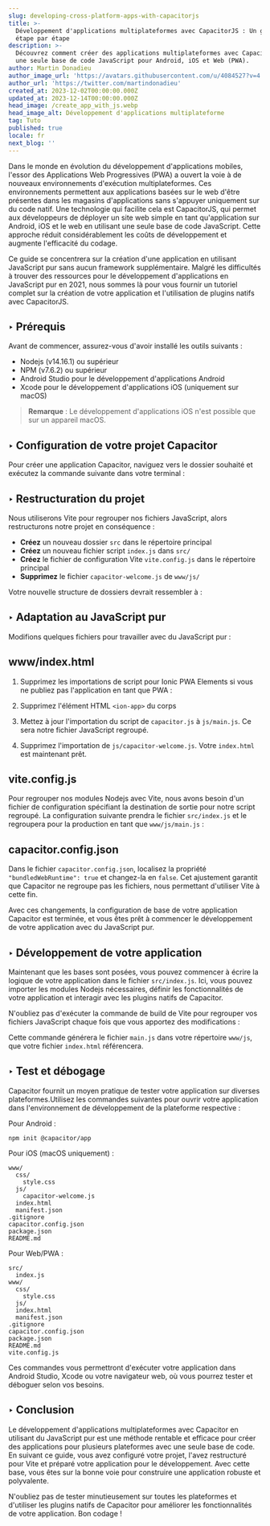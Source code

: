 ```yaml
---
slug: developing-cross-platform-apps-with-capacitorjs
title: >-
  Développement d'applications multiplateformes avec CapacitorJS : Un guide
  étape par étape
description: >-
  Découvrez comment créer des applications multiplateformes avec Capacitor et
  une seule base de code JavaScript pour Android, iOS et Web (PWA).
author: Martin Donadieu
author_image_url: 'https://avatars.githubusercontent.com/u/4084527?v=4'
author_url: 'https://twitter.com/martindonadieu'
created_at: 2023-12-02T00:00:00.000Z
updated_at: 2023-12-14T00:00:00.000Z
head_image: /create_app_with_js.webp
head_image_alt: Développement d'applications multiplateforme
tag: Tuto
published: true
locale: fr
next_blog: ''
---
```


Dans le monde en évolution du développement d'applications mobiles, l'essor des Applications Web Progressives (PWA) a ouvert la voie à de nouveaux environnements d'exécution multiplateformes. Ces environnements permettent aux applications basées sur le web d'être présentes dans les magasins d'applications sans s'appuyer uniquement sur du code natif. Une technologie qui facilite cela est CapacitorJS, qui permet aux développeurs de déployer un site web simple en tant qu'application sur Android, iOS et le web en utilisant une seule base de code JavaScript. Cette approche réduit considérablement les coûts de développement et augmente l'efficacité du codage.

Ce guide se concentrera sur la création d'une application en utilisant JavaScript pur sans aucun framework supplémentaire. Malgré les difficultés à trouver des ressources pour le développement d'applications en JavaScript pur en 2021, nous sommes là pour vous fournir un tutoriel complet sur la création de votre application et l'utilisation de plugins natifs avec CapacitorJS.

## ‣ Prérequis

Avant de commencer, assurez-vous d'avoir installé les outils suivants :

- Nodejs (v14.16.1) ou supérieur
- NPM (v7.6.2) ou supérieur
- Android Studio pour le développement d'applications Android
- Xcode pour le développement d'applications iOS (uniquement sur macOS)

> **Remarque** : Le développement d'applications iOS n'est possible que sur un appareil macOS.

## ‣ Configuration de votre projet Capacitor

Pour créer une application Capacitor, naviguez vers le dossier souhaité et exécutez la commande suivante dans votre terminal :

## ‣ Restructuration du projet

Nous utiliserons Vite pour regrouper nos fichiers JavaScript, alors restructurons notre projet en conséquence :

- **Créez** un nouveau dossier `src` dans le répertoire principal
- **Créez** un nouveau fichier script `index.js` dans `src/`
- **Créez** le fichier de configuration Vite `vite.config.js` dans le répertoire principal
- **Supprimez** le fichier `capacitor-welcome.js` de `www/js/`

Votre nouvelle structure de dossiers devrait ressembler à :

## ‣ Adaptation au JavaScript pur

Modifions quelques fichiers pour travailler avec du JavaScript pur :

## www/index.html

1. Supprimez les importations de script pour Ionic PWA Elements si vous ne publiez pas l'application en tant que PWA :

2. Supprimez l'élément HTML `<ion-app>` du corps

3. Mettez à jour l'importation du script de `capacitor.js` à `js/main.js`. Ce sera notre fichier JavaScript regroupé.

4. Supprimez l'importation de `js/capacitor-welcome.js`. Votre `index.html` est maintenant prêt.

## vite.config.js

Pour regrouper nos modules Nodejs avec Vite, nous avons besoin d'un fichier de configuration spécifiant la destination de sortie pour notre script regroupé. La configuration suivante prendra le fichier `src/index.js` et le regroupera pour la production en tant que `www/js/main.js` :

## capacitor.config.json

Dans le fichier `capacitor.config.json`, localisez la propriété `"bundledWebRuntime": true` et changez-la en `false`. Cet ajustement garantit que Capacitor ne regroupe pas les fichiers, nous permettant d'utiliser Vite à cette fin.

Avec ces changements, la configuration de base de votre application Capacitor est terminée, et vous êtes prêt à commencer le développement de votre application avec du JavaScript pur.

## ‣ Développement de votre application

Maintenant que les bases sont posées, vous pouvez commencer à écrire la logique de votre application dans le fichier `src/index.js`. Ici, vous pouvez importer les modules Nodejs nécessaires, définir les fonctionnalités de votre application et interagir avec les plugins natifs de Capacitor.

N'oubliez pas d'exécuter la commande de build de Vite pour regrouper vos fichiers JavaScript chaque fois que vous apportez des modifications :

Cette commande générera le fichier `main.js` dans votre répertoire `www/js`, que votre fichier `index.html` référencera.

## ‣ Test et débogage

Capacitor fournit un moyen pratique de tester votre application sur diverses plateformes.Utilisez les commandes suivantes pour ouvrir votre application dans l'environnement de développement de la plateforme respective :

Pour Android :
```
npm init @capacitor/app
```

Pour iOS (macOS uniquement) :
```
www/
  css/
    style.css
  js/
    capacitor-welcome.js
  index.html
  manifest.json
.gitignore
capacitor.config.json
package.json
README.md
```

Pour Web/PWA :
```
src/
  index.js
www/
  css/
    style.css
  js/
  index.html
  manifest.json
.gitignore
capacitor.config.json
package.json
README.md
vite.config.js
```

Ces commandes vous permettront d'exécuter votre application dans Android Studio, Xcode ou votre navigateur web, où vous pourrez tester et déboguer selon vos besoins.

## ‣ Conclusion

Le développement d'applications multiplateformes avec Capacitor en utilisant du JavaScript pur est une méthode rentable et efficace pour créer des applications pour plusieurs plateformes avec une seule base de code. En suivant ce guide, vous avez configuré votre projet, l'avez restructuré pour Vite et préparé votre application pour le développement. Avec cette base, vous êtes sur la bonne voie pour construire une application robuste et polyvalente.

N'oubliez pas de tester minutieusement sur toutes les plateformes et d'utiliser les plugins natifs de Capacitor pour améliorer les fonctionnalités de votre application. Bon codage !